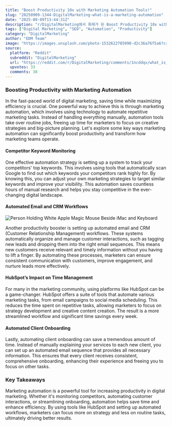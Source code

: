 ```yaml
---
title: "Boost Productivity 10x with Marketing Automation Tools!"
slug: "20250909-1344-DigitalMarketing-what-is-a-marketing-automation"
date: "2025-09-09T13:44:31Z"
description: "r/DigitalMarketing에서 화제가 된 Boost Productivity 10x with Marketing Automation Tools!에 대한 깊이 있는 분석과 인사이트"
tags: ["Digital Marketing", "SEO", "Automation", "Productivity"]
category: "DigitalMarketing"
author: "EDM Team"
image: "https://images.unsplash.com/photo-1532622785990-d2c36a76f5a6?crop=entropy&cs=tinysrgb&fit=max&fm=jpg&ixid=M3w3OTU0NDF8MHwxfHNlYXJjaHwxNnx8ZGlnaXRhbCUyMG1hcmtldGluZ3xlbnwxfDB8fHwxNzU3NDI1NDU2fDA&ixlib=rb-4.1.0&q=80&w=1080"
source:
  platform: "Reddit"
  subreddit: "DigitalMarketing"
  url: "https://reddit.com/r/DigitalMarketing/comments/1ncddqx/what_is_a_marketing_automation_that_10x_ed_your/"
  upvotes: 33
  comments: 38
---
```


### Boosting Productivity with Marketing Automation

In the fast-paced world of digital marketing, saving time while maximizing efficiency is crucial. One powerful way to achieve this is through marketing automation, which involves using technology to automate repetitive marketing tasks. Instead of handling everything manually, automation tools take over routine jobs, freeing up time for marketers to focus on creative strategies and big-picture planning. Let's explore some key ways marketing automation can significantly boost productivity and transform how marketing teams operate.

#### Competitor Keyword Monitoring

One effective automation strategy is setting up a system to track your competitors' top keywords. This involves using tools that automatically scan Google to find out which keywords your competitors rank highly for. By knowing this, you can adjust your own marketing strategies to target similar keywords and improve your visibility. This automation saves countless hours of manual research and helps you stay competitive in the ever-changing digital landscape.

#### Automated Email and CRM Workflows

![Person Holding White Apple Magic Mouse Beside iMac and Keyboard](https://images.unsplash.com/photo-1532615470080-39f17172bc1e?crop=entropy&cs=tinysrgb&fit=max&fm=jpg&ixid=M3w3OTU0NDF8MHwxfHNlYXJjaHw0Mnx8c2VvfGVufDF8MHx8fDE3NTc0MjU0NTZ8MA&ixlib=rb-4.1.0&q=80&w=1080)

Another productivity booster is setting up automated email and CRM (Customer Relationship Management) workflows. These systems automatically organize and manage customer interactions, such as tagging new leads and dropping them into the right email sequences. This means new customers receive relevant and timely information without you having to lift a finger. By automating these processes, marketers can ensure consistent communication with customers, improve engagement, and nurture leads more effectively.

#### HubSpot’s Impact on Time Management

For many in the marketing community, using platforms like HubSpot can be a game-changer. HubSpot offers a suite of tools that automate various marketing tasks, from email campaigns to social media scheduling. This reduces the time spent on repetitive tasks, allowing marketers to focus on strategy development and creative content creation. The result is a more streamlined workflow and significant time savings every week.

#### Automated Client Onboarding

Lastly, automating client onboarding can save a tremendous amount of time. Instead of manually explaining your services to each new client, you can set up an automated email sequence that provides all necessary information. This ensures that every client receives consistent, comprehensive onboarding, enhancing their experience and freeing you to focus on other tasks.

### Key Takeaways

Marketing automation is a powerful tool for increasing productivity in digital marketing. Whether it's monitoring competitors, automating customer interactions, or streamlining onboarding, automation helps save time and enhance efficiency. By using tools like HubSpot and setting up automated workflows, marketers can focus more on strategy and less on routine tasks, ultimately driving better results.
